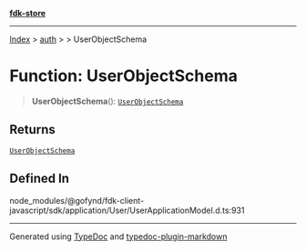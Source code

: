 [**fdk-store**](../../../README.md)
***

[Index](../../../API.md) > [auth](../../README.md) > [<internal>](../README.md) > UserObjectSchema

# Function: UserObjectSchema

> **UserObjectSchema**(): [`UserObjectSchema`](../type-aliases/type-alias.UserObjectSchema.md)

## Returns

[`UserObjectSchema`](../type-aliases/type-alias.UserObjectSchema.md)

## Defined In

node\_modules/@gofynd/fdk-client-javascript/sdk/application/User/UserApplicationModel.d.ts:931

***
Generated using [TypeDoc](https://typedoc.org/) and [typedoc-plugin-markdown](https://www.npmjs.com/package/typedoc-plugin-markdown)
